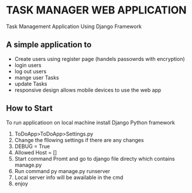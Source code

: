 # TASK MANAGER WEB APPLICATION 
Task Management Application Using Django Framework

## A simple application to 
  - Create users using register page (handels passowrds with encryption)
  - login users
  - log out users
  - mange user Tasks
  - update Tasks
  - responsive design allows mobile devices to use the web app
## How to Start
To run applicatioon on local machine install Django Python framework
  1. ToDoApp>ToDoApp>Settings.py
  2. Change the fllowing settings if there are any changes
  3. DEBUG = True
  4. Allowed Host = []
  5. Start command Promt and go to django file directy which contains manage.py
  6. Run command py manage.py runserver
  7. Local server info will be awailable in the cmd
  8. enjoy
